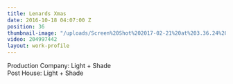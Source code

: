 ```yaml
---
title: Lenards Xmas
date: 2016-10-18 04:07:00 Z
position: 36
thumbnail-image: "/uploads/Screen%20Shot%202017-02-21%20at%203.36.24%20pm.png"
video: 204997442
layout: work-profile
---
```


Production Company: Light + Shade<br>
Post House: Light + Shade<br> 
